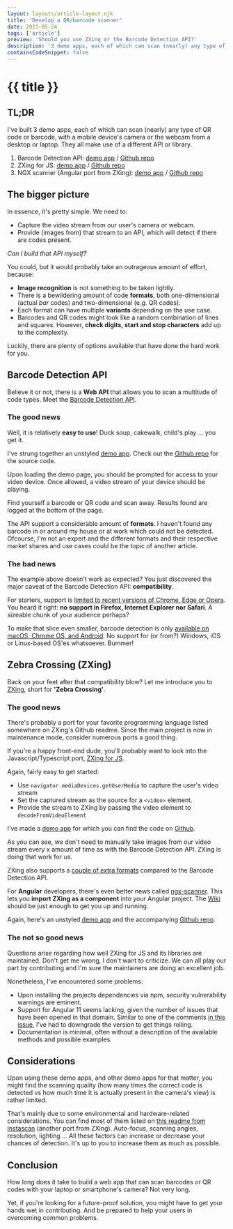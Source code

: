 ```yaml
---
layout: layouts/article-layout.njk
title: 'Develop a QR/barcode scanner'
date: 2021-05-24
tags: ['article']
preview: 'Should you use ZXing or the Barcode Detection API?'
description: '3 demo apps, each of which can scan (nearly) any type of QR code or barcode, with a mobile device's camera or the webcam from a desktop or laptop'
containsCodeSnippet: false
---
```


# {{ title }}

## TL;DR

I've built 3 demo apps, each of which can scan (nearly) any type of QR code or barcode, with a mobile device's camera or the webcam from a desktop or laptop. They all make use of a different API or library. 

1. Barcode Detection API: [demo app](https://jovial-torvalds-a5c7a4.netlify.app/) / [Github repo](https://github.com/carlos-ds/scanner-barcode-detection-api)
2. ZXing for JS: [demo app](https://xenodochial-albattani-2da354.netlify.app/) / [Github repo](https://github.com/carlos-ds/scanner-zxing-js-browser)
3. NGX scanner (Angular port from ZXing): [demo app](https://gifted-wing-6c45fe.netlify.app/) / [Github repo](https://github.com/carlos-ds/zxing-js-ngx-scanner)

## The bigger picture

In essence, it's pretty simple. We need to:

* Capture the video stream from our user's camera or webcam.
* Provide (images from) that stream to an API, which will detect if there are codes present.

*Can I build that API myself?*

You could, but it would probably take an outrageous amount of effort, because:

- **Image recognition** is not something to be taken lightly.
- There is a bewildering amount of code **formats**, both one-dimensional (actual *bar* codes) and two-dimensional (e.g. QR codes). 
- Each format can have multiple **variants** depending on the use case.
- Barcodes and QR codes might look like a random combination of lines and squares. However, **check digits, start and stop characters** add up to the complexity.

Luckily, there are plenty of options available that have done the hard work for you.

## Barcode Detection API

Believe it or not, there is a **Web API** that allows you to scan a multitude of code types. Meet the [Barcode Detection API](https://developer.mozilla.org/en-US/docs/Web/API/Barcode_Detection_API).

### The good news

Well, it is relatively **easy to use**! Duck soup, cakewalk, child's play ... you get it. 

I've strung together an unstyled [demo app](https://jovial-torvalds-a5c7a4.netlify.app/). Check out the [Github repo](https://github.com/carlos-ds/scanner-barcode-detection-api) for the source code.

Upon loading the demo page, you should be prompted for access to your video device. Once allowed, a video stream of your device should be playing. 

Find yourself a barcode or QR code and scan away. Results found are logged at the bottom of the page. 

The API support a considerable amount of **formats**. I haven't found any barcode in or around my house or at work which could not be detected. Ofcourse, I'm not an expert and the different formats and their respective market shares and use cases could be the topic of another article. 

### The bad news

The example above doesn't work as expected? You just discovered the major caveat of the Barcode Detection API: **compatibility**. 

For starters, support is [limited to recent versions of Chrome, Edge or Opera](https://developer.mozilla.org/en-US/docs/Web/API/Barcode_Detection_API#browser_compatibility). You heard it right: **no support in Firefox, Internet Explorer nor Safari**. A sizeable chunk of your audience perhaps?

To make that slice even smaller, barcode detection is only [available on macOS, Chrome OS, and Android](https://web.dev/shape-detection/). No support for (or from?) Windows, iOS or Linux-based OS'es whatsoever. Bummer!

## Zebra Crossing (ZXing)

Back on your feet after that compatibility blow? Let me introduce you to [ZXing](https://github.com/zxing/zxing), short for **'Zebra Crossing'**.

### The good news

There's probably a port for your favorite programming language listed somewhere on ZXing's Github readme. Since the main project is now in maintenance mode, consider numerous ports a good thing.

If you're a happy front-end dude, you'll probably want to look into the Javascript/Typescript port, [ZXing for JS](https://github.com/zxing-js). 

Again, fairly easy to get started:

* Use <code class="inline-code">navigator.mediaDevices.getUserMedia</code> to capture the user's video stream
* Set the captured stream as the source for a <code class="inline-code">&lt;video&gt;</code> element.
* Provide the stream to ZXing by passing the video element to <code class="inline-code">decodeFromVideoElement</code>

I've made a [demo app](https://xenodochial-albattani-2da354.netlify.app/) for which you can find the code on [Github](https://github.com/carlos-ds/scanner-zxing-js-browser).

As you can see, we don't need to manually take images from our video stream every x amount of time as with the Barcode Detection API. ZXing is doing that work for us. 

ZXing also supports a [couple of extra formats](https://github.com/zxing-js/library/blob/master/src/core/BarcodeFormat.ts) compared to the Barcode Detection API.

For **Angular** developers, there's even better news called [ngx-scanner](https://github.com/zxing-js/ngx-scanner). This lets you **import ZXing as a component** into your Angular project. The [Wiki](https://github.com/zxing-js/ngx-scanner/wiki/Getting-Started) should be just enough to get you up and running.

Again, here's an unstyled [demo app](https://gifted-wing-6c45fe.netlify.app/) and the accompanying [Github repo](https://github.com/carlos-ds/zxing-js-ngx-scanner). 

### The not so good news

Questions arise regarding how well ZXing for JS and its libraries are maintained. Don't get me wrong, I don't want to criticize. We can all play our part by contributing and I'm sure the maintainers are doing an excellent job. 

Nonetheless, I've encountered some problems:

* Upon installing the projects dependencies via npm, security vulnerability warnings are eminent.
* Support for Angular 11 seems lacking, given the number of issues that have been opened in that domain. Similar to one of the comments [in this issue](https://github.com/zxing-js/ngx-scanner/issues/399), I've had to downgrade the version to get things rolling.
* Documentation is minimal, often without a description of the available methods and possible examples.

## Considerations

Upon using these demo apps, and other demo apps for that matter, you might find the scanning quality (how many times the correct code is detected vs how much time it is actually present in the camera's view) is rather limited. 

That's mainly due to some environmental and hardware-related considerations. You can find most of them listed on [this readme from Instascan](https://github.com/schmich/instascan#performance) (another port from ZXing). Auto-focus, scanning angles, resolution, lighting ... All these factors can increase or decrease your chances of detection. It's up to you to increase them as much as possible.

## Conclusion

How long does it take to build a web app that can scan barcodes or QR codes with your laptop or smartphone's camera? Not very long. 

Yet, if you're looking for a future-proof solution, you might have to get your hands wet in contributing. And be prepared to help your users in overcoming common problems.
